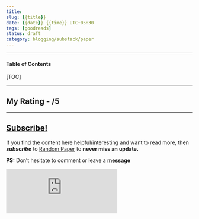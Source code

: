 ```yaml
---
title:
slug: {{title}}
date: {{date}} {{time}} UTC+05:30
tags: [goodreads]
status: draft
category: blogging/substack/paper
---
```


***

<h4>Table of Contents</h4>
[TOC]

***
## My Rating - /5


---
## [Subscribe!]()
If you find the content here helpful/interesting and want to read more, then _**subscribe**_ to [Random Paper](https://randompaper8.substack.com/) to **never miss an update.**

**PS:** Don’t hesitate to comment or leave a **[message](https://twitter.com/randomdots8)**
<div class="row">
	<iframe src="https://randompaper8.substack.com/embed" max-width="480" height="120" frameborder="0" scrolling="no" class="centred"></iframe>
	<br>
</div>